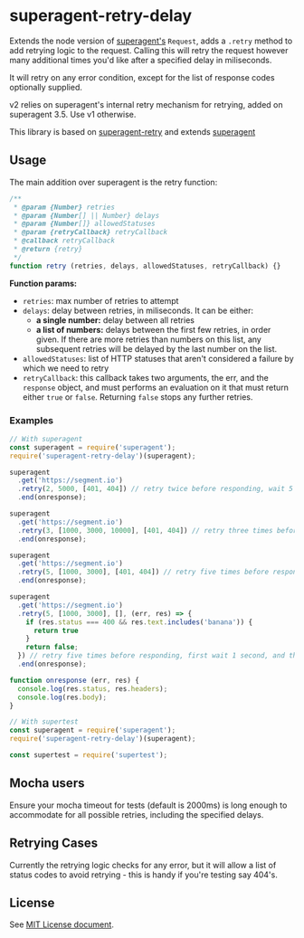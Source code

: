 # superagent-retry-delay

Extends the node version of [superagent's](https://github.com/visionmedia/superagent) `Request`, adds a `.retry` method
to add retrying logic to the request. Calling this will retry the request however many additional times you'd like after
a specified delay in miliseconds.

It will retry on any error condition, except for the list of response codes optionally supplied.

v2 relies on superagent's internal retry mechanism for retrying, added on superagent 3.5. Use v1 otherwise.

This library is based on [superagent-retry](https://github.com/segmentio/superagent-retry) and
extends [superagent](https://github.com/visionmedia/superagent)

## Usage

The main addition over superagent is the retry function:

```javascript
/**
 * @param {Number} retries
 * @param {Number[] || Number} delays
 * @param {Number[]} allowedStatuses
 * @param {retryCallback} retryCallback
 * @callback retryCallback
 * @return {retry}
 */
function retry (retries, delays, allowedStatuses, retryCallback) {}
```

**Function params:**

* `retries`: max number of retries to attempt
* `delays`: delay between retries, in miliseconds. It can be either:
    * **a single number:** delay between all retries
    * **a list of numbers:** delays between the first few retries, in order given. If there are more retries than
      numbers on this list, any subsequent retries will be delayed by the last number on the list.
* `allowedStatuses`: list of HTTP statuses that aren't considered a failure by which we need to retry
* `retryCallback`: this callback takes two arguments, the err, and the `response` object, and must performs an evaluation on it
  that must return either `true` or `false`. Returning `false` stops any further retries.

### Examples
```javascript
// With superagent
const superagent = require('superagent');
require('superagent-retry-delay')(superagent);

superagent
  .get('https://segment.io')
  .retry(2, 5000, [401, 404]) // retry twice before responding, wait 5 seconds between failures, do not retry when response is success, or 401 or 404
  .end(onresponse);

superagent
  .get('https://segment.io')
  .retry(3, [1000, 3000, 10000], [401, 404]) // retry three times before responding, first wait 1 second, then 3 seconds, and finally 10 seconds between failures, do not retry when response is success, or 401 or 404
  .end(onresponse);

superagent
  .get('https://segment.io')
  .retry(5, [1000, 3000], [401, 404]) // retry five times before responding, first wait 1 second, and then wait 3 seconds between all other failures, do not retry when response is success, or 401 or 404
  .end(onresponse);

superagent
  .get('https://segment.io')
  .retry(5, [1000, 3000], [], (err, res) => {
    if (res.status === 400 && res.text.includes('banana')) {
      return true
    }
    return false;
  }) // retry five times before responding, first wait 1 second, and then wait 3 seconds between all other failures, retry if code is 400 and body contains banana
  .end(onresponse);

function onresponse (err, res) {
  console.log(res.status, res.headers);
  console.log(res.body);
}

```

```javascript
// With supertest
const superagent = require('superagent');
require('superagent-retry-delay')(superagent);

const supertest = require('supertest');
```

## Mocha users

Ensure your mocha timeout for tests (default is 2000ms) is long enough to accommodate for all possible retries,
including the specified delays.

## Retrying Cases

Currently the retrying logic checks for any error, but it will allow a list of status codes to avoid retrying - this is
handy if you're testing say 404's.

## License

See [MIT License document](LICENSE).

